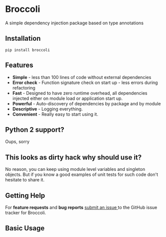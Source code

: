 # Broccoli

A simple dependency injection package based on type annotations

Installation
-----------
```shell
pip install broccoli

```

Features
--------
- **Simple** - less than 100 lines of code without external dependencies
- **Error check** - Function signature check on start up - less errors during refactoring
- **Fast** - Designed to have zero runtime overhead, all dependencies injected either on module load or application start up.
- **Powerful** - Auto-discovery of dependencies by package and by module
- **Descriptive** - Logging everything.
- **Convenient** - Really easy to start using it.


Python 2 support?
-----------------
Oups, sorry



This looks as dirty hack why should use it?
---------------------------------------------
No reason, you can keep using module level variables and singleton objects. But if you know a good examples of unit tests for such code don't hesitate to share it.


Getting Help
------------

For **feature requests** and **bug reports** [submit an issue
](https://github.com/) to the GitHub issue tracker for
Broccoli.


Basic Usage
-----------

